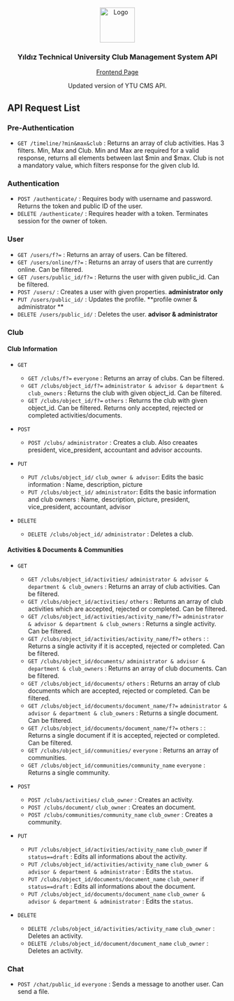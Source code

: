 
<!-- PROJECT LOGO -->
<br />
<p align="center">
  <a href="https://github.com/umutsevdi1/YTU-cms-backend">
    <img src="http://www.mezun.yildiz.edu.tr/asset/img/logo_zeminsiz-01.png" alt="Logo" width="80" height="80">
  </a>
  
  <h3 align="center">Yıldız Technical University Club Management System API</h3>
  
   <a href="https://github.com/umutsevdi1/YTU-cms-frontend">
    <p align="center">Frontend Page</p>
  </a>
  <p align="center">Updated version of YTU CMS API.</p>
  
</p>



## API Request List
### Pre-Authentication

* `GET /timeline/?min&max&club` : Returns an array of club activities. Has 3 filters. Min, Max and Club. Min and Max are required for a valid response, returns all elements between last $min and $max. Club is not a mandatory value, which filters response for the given club Id. 

### Authentication
* `POST /authenticate/` : Requires body with username and password. Returns the token and public ID of the user.
* `DELETE /authenticate/` : Requires header with a token. Terminates session for the owner of token. 

### User

* `GET /users/f?=` : Returns an array of users. Can be filtered.
* `GET /users/online/f?=` : Returns an array of users that are currently online. Can be filtered.
* `GET /users/public_id/f?=` : Returns the user with given public_id. Can be filtered.
* `POST /users/` : Creates a user with given properties. **administrator only**
* `PUT /users/public_id/` : Updates the profile. **profile owner & administrator **
* `DELETE /users/public_id/` : Deletes the user. **advisor & administrator**

### Club


#### Club Information
* `GET`
  * `GET /clubs/f?=` `everyone` : Returns an array of clubs. Can be filtered. 
  * `GET /clubs/object_id/f?=` `administrator & advisor & department & club_owners` : Returns the club with given object_id. Can be filtered.
  * `GET /clubs/object_id/f?=` `others` : Returns the club with given object_id. Can be filtered. Returns only accepted, rejected or completed activities/documents.
* `POST`
  * `POST /clubs/` `administrator` : Creates a club. Also creaates president, vice_president, accountant and advisor accounts. 
* `PUT`
  * `PUT /clubs/object_id/` `club_owner & advisor`: Edits the basic information : Name, description, picture
  * `PUT /clubs/object_id/` `administrator`: Edits the basic information and club owners : Name, description, picture, president, vice_president, accountant, advisor

* `DELETE`
  * `DELETE /clubs/object_id/` `administrator` : Deletes a club. 


#### Activities & Documents & Communities
* `GET`
  * `GET /clubs/object_id/activities/` `administrator & advisor & department & club_owners` : Returns an array of club activities. Can be filtered.
  * `GET /clubs/object_id/activities/` `others` : Returns an array of club activities which are accepted, rejected or completed. Can be filtered. 
  * `GET /clubs/object_id/activities/activity_name/f?=` `administrator & advisor & department & club_owners` : Returns a single activity. Can be filtered.  
  * `GET /clubs/object_id/activities/activity_name/f?=` `others` :  : Returns a single activity if it is accepted, rejected or completed. Can be filtered.  
  * `GET /clubs/object_id/documents/` `administrator & advisor & department & club_owners` : Returns an array of club documents. Can be filtered.
  * `GET /clubs/object_id/documents/` `others` : Returns an array of club documents which are accepted, rejected or completed. Can be filtered. 
  * `GET /clubs/object_id/documents/document_name/f?=` `administrator & advisor & department & club_owners` : Returns a single document. Can be filtered.  
  * `GET /clubs/object_id/documents/document_name/f?=` `others` :  : Returns a single document if it is accepted, rejected or completed. Can be filtered.  
  * `GET /clubs/object_id/communities/` `everyone` :  Returns an array of communities.  
  * `GET /clubs/object_id/communities/community_name` `everyone` :  Returns a single community.  
* `POST`
  * `POST /clubs/activities/` `club_owner` : Creates an activity.
  * `POST /clubs/document/` `club_owner` : Creates an document.
  * `POST /clubs/communities/community_name` `club_owner` : Creates a community.
* `PUT`
  * `PUT /clubs/object_id/activities/activity_name` `club_owner` if `status==draft` : Edits all informations about the activity. 
  * `PUT /clubs/object_id/activities/activity_name` `club_owner & advisor & department & administrator` : Edits the `status`.
  * `PUT /clubs/object_id/documents/document_name` `club_owner` if `status==draft` : Edits all informations about the document. 
  * `PUT /clubs/object_id/documents/document_name` `club_owner & advisor & department & administrator` : Edits the `status`.

* `DELETE`
  * `DELETE /clubs/object_id/activities/activity_name`  `club_owner` : Deletes an activity.
  * `DELETE /clubs/object_id/document/document_name` `club_owner` : Deletes an activity.

### Chat
* `POST /chat/public_id` `everyone` : Sends a message to another user. Can send a file.



